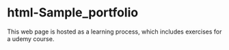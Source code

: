 # html-Sample_portfolio
This web page is hosted as a learning process, which includes exercises for a udemy course.
